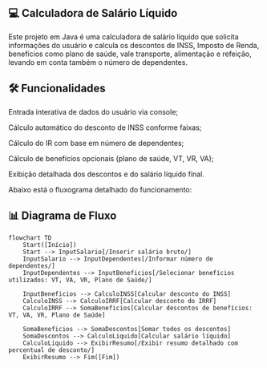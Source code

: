 ## 💻 Calculadora de Salário Líquido
Este projeto em Java é uma calculadora de salário líquido que solicita informações do usuário e calcula os descontos de INSS, Imposto de Renda, benefícios como plano de saúde, vale transporte, alimentação e refeição, levando em conta também o número de dependentes.

 ## 🛠️ Funcionalidades
Entrada interativa de dados do usuário via console;

Cálculo automático do desconto de INSS conforme faixas;

Cálculo do IR com base em número de dependentes;

Cálculo de benefícios opcionais (plano de saúde, VT, VR, VA);

Exibição detalhada dos descontos e do salário líquido final.

Abaixo está o fluxograma detalhado do funcionamento:

## 📊 Diagrama de Fluxo

```mermaid
flowchart TD
    Start([Início])
    Start --> InputSalario[/Inserir salário bruto/]
    InputSalario --> InputDependentes[/Informar número de dependentes/]
    InputDependentes --> InputBeneficios[/Selecionar benefícios utilizados: VT, VA, VR, Plano de Saúde/]
    
    InputBeneficios --> CalculoINSS[Calcular desconto do INSS]
    CalculoINSS --> CalculoIRRF[Calcular desconto do IRRF]
    CalculoIRRF --> SomaBeneficios[Calcular descontos de benefícios: VT, VA, VR, Plano de Saúde]
    
    SomaBeneficios --> SomaDescontos[Somar todos os descontos]
    SomaDescontos --> CalculoLiquido[Calcular salário líquido]
    CalculoLiquido --> ExibirResumo[/Exibir resumo detalhado com percentual de desconto/]
    ExibirResumo --> Fim([Fim]) 




